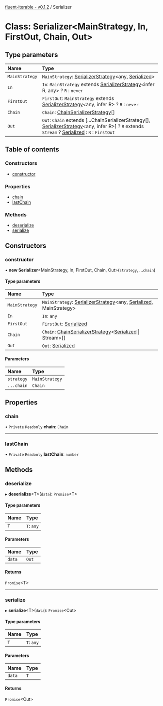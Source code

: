 [fluent-iterable - v0.1.2](../README.md) / Serializer

# Class: Serializer<MainStrategy, In, FirstOut, Chain, Out\>

## Type parameters

| Name | Type |
| :------ | :------ |
| `MainStrategy` | `MainStrategy`: [SerializerStrategy](../interfaces/serializerstrategy.md)<any, [Serialized](../README.md#serialized)\> |
| `In` | `In`: `MainStrategy` extends [SerializerStrategy](../interfaces/serializerstrategy.md)<infer R, any\> ? `R` : `never` |
| `FirstOut` | `FirstOut`: `MainStrategy` extends [SerializerStrategy](../interfaces/serializerstrategy.md)<any, infer R\> ? `R` : `never` |
| `Chain` | `Chain`: [ChainSerializerStrategy](../interfaces/chainserializerstrategy.md)[] |
| `Out` | `Out`: `Chain` extends [...ChainSerializerStrategy[], [SerializerStrategy](../interfaces/serializerstrategy.md)<any, infer R\>] ? `R` extends `Stream` ? [Serialized](../README.md#serialized) : `R` : `FirstOut` |

## Table of contents

### Constructors

- [constructor](serializer.md#constructor)

### Properties

- [chain](serializer.md#chain)
- [lastChain](serializer.md#lastchain)

### Methods

- [deserialize](serializer.md#deserialize)
- [serialize](serializer.md#serialize)

## Constructors

### constructor

• **new Serializer**<MainStrategy, In, FirstOut, Chain, Out\>(`strategy`, ...`chain`)

#### Type parameters

| Name | Type |
| :------ | :------ |
| `MainStrategy` | `MainStrategy`: [SerializerStrategy](../interfaces/serializerstrategy.md)<any, [Serialized](../README.md#serialized), MainStrategy\> |
| `In` | `In`: `any` |
| `FirstOut` | `FirstOut`: [Serialized](../README.md#serialized) |
| `Chain` | `Chain`: [ChainSerializerStrategy](../interfaces/chainserializerstrategy.md)<[Serialized](../README.md#serialized) \| Stream\>[] |
| `Out` | `Out`: [Serialized](../README.md#serialized) |

#### Parameters

| Name | Type |
| :------ | :------ |
| `strategy` | `MainStrategy` |
| `...chain` | `Chain` |

## Properties

### chain

• `Private` `Readonly` **chain**: `Chain`

___

### lastChain

• `Private` `Readonly` **lastChain**: `number`

## Methods

### deserialize

▸ **deserialize**<T\>(`data`): `Promise`<T\>

#### Type parameters

| Name | Type |
| :------ | :------ |
| `T` | `T`: `any` |

#### Parameters

| Name | Type |
| :------ | :------ |
| `data` | `Out` |

#### Returns

`Promise`<T\>

___

### serialize

▸ **serialize**<T\>(`data`): `Promise`<Out\>

#### Type parameters

| Name | Type |
| :------ | :------ |
| `T` | `T`: `any` |

#### Parameters

| Name | Type |
| :------ | :------ |
| `data` | `T` |

#### Returns

`Promise`<Out\>
